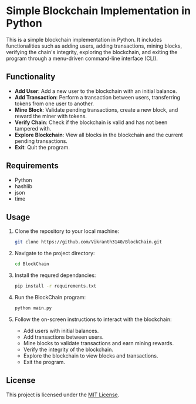 # Simple Blockchain Implementation in Python

This is a simple blockchain implementation in Python. It includes functionalities such as adding users, adding transactions, mining blocks, verifying the chain's integrity, exploring the blockchain, and exiting the program through a menu-driven command-line interface (CLI).

## Functionality

- **Add User**: Add a new user to the blockchain with an initial balance.
- **Add Transaction**: Perform a transaction between users, transferring tokens from one user to another.
- **Mine Block**: Validate pending transactions, create a new block, and reward the miner with tokens.
- **Verify Chain**: Check if the blockchain is valid and has not been tampered with.
- **Explore Blockchain**: View all blocks in the blockchain and the current pending transactions.
- **Exit**: Quit the program.

## Requirements

- Python
- hashlib
- json
- time

## Usage

1. Clone the repository to your local machine:

   ```bash
   git clone https://github.com/Vikranth3140/BlockChain.git
   ```

2. Navigate to the project directory:

   ```bash
   cd BlockChain
   ```

2. Install the requred dependancies:

   ```bash
   pip install -r requirements.txt
   ```

4. Run the BlockChain program:

   ```bash
   python main.py
   ```

5. Follow the on-screen instructions to interact with the blockchain:

   - Add users with initial balances.
   - Add transactions between users.
   - Mine blocks to validate transactions and earn mining rewards.
   - Verify the integrity of the blockchain.
   - Explore the blockchain to view blocks and transactions.
   - Exit the program.

## License

This project is licensed under the [MIT License](LICENSE).
